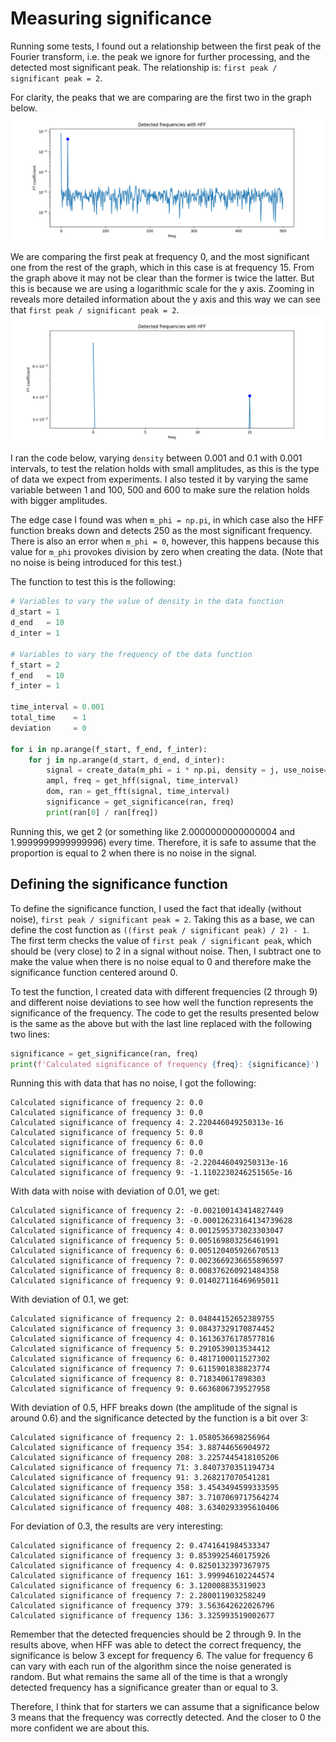 # Measuring significance
Running some tests, I found out a relationship between the first peak of the Fourier transform, i.e. the peak we ignore for further processing, and the detected most significant peak. The relationship is: `first peak / significant peak = 2`.

For clarity, the peaks that we are comparing are the first two in the graph below.
![Figure 1](./significance/figure_1.png)

We are comparing the first peak at frequency 0, and the most significant one from the rest of the graph, which in this case is at frequency 15. From the graph above it may not be clear than the former is twice the latter. But this is because we are using a logarithmic scale for the y axis. Zooming in reveals more detailed information about the y axis and this way we can see that `first peak / significant peak = 2`.
![Figure 2](./significance/figure_2.png)

I ran the code below, varying `density` between 0.001 and 0.1 with 0.001 intervals, to test the relation holds with small amplitudes, as this is the type of data we expect from experiments. I also tested it by varying the same variable between 1 and 100, 500 and 600 to make sure the relation holds with bigger amplitudes.

The edge case I found was when `m_phi = np.pi`, in which case also the HFF function breaks down and detects 250 as the most significant frequency. There is also an error when `m_phi = 0`, however, this happens because this value for `m_phi` provokes division by zero when creating the data. (Note that no noise is being introduced for this test.)

The function to test this is the following:

```python
# Variables to vary the value of density in the data function
d_start = 1
d_end   = 10
d_inter = 1

# Variables to vary the frequency of the data function
f_start = 2
f_end   = 10
f_inter = 1

time_interval = 0.001
total_time    = 1
deviation     = 0

for i in np.arange(f_start, f_end, f_inter):
    for j in np.arange(d_start, d_end, d_inter):
        signal = create_data(m_phi = i * np.pi, density = j, use_noise=False, deviation=deviation, time_interval=time_interval, total_time=total_time)
        ampl, freq = get_hff(signal, time_interval)
        dom, ran = get_fft(signal, time_interval)
        significance = get_significance(ran, freq)
        print(ran[0] / ran[freq])
```

Running this, we get 2 (or something like 2.0000000000000004 and 1.9999999999999996) every time. Therefore, it is safe to assume that the proportion is equal to 2 when there is no noise in the signal.

## Defining the significance function
To define the significance function, I used the fact that ideally (without noise), `first peak / significant peak = 2`. Taking this as a base, we can define the cost function as `((first peak / significant peak) / 2) - 1`. The first term checks the value of `first peak / significant peak`, which should be (very close) to 2 in a signal without noise. Then, I subtract one to make the value when there is no noise equal to 0 and therefore make the significance function centered around 0.

To test the function, I created data with different frequencies (2 through 9) and different noise deviations to see how well the function represents the significance of the frequency. The code to get the results presented below is the same as the above but with the last line replaced with the following two lines:
```python
significance = get_significance(ran, freq)
print(f'Calculated significance of frequency {freq}: {significance}')
```

Running this with data that has no noise, I got the following:
```
Calculated significance of frequency 2: 0.0
Calculated significance of frequency 3: 0.0
Calculated significance of frequency 4: 2.220446049250313e-16
Calculated significance of frequency 5: 0.0
Calculated significance of frequency 6: 0.0
Calculated significance of frequency 7: 0.0
Calculated significance of frequency 8: -2.220446049250313e-16
Calculated significance of frequency 9: -1.1102230246251565e-16
```

With data with noise with deviation of 0.01, we get:
```
Calculated significance of frequency 2: -0.002100143414827449
Calculated significance of frequency 3: -0.00012623164134739628
Calculated significance of frequency 4: 0.0012595373023303047
Calculated significance of frequency 5: 0.005169803256461991
Calculated significance of frequency 6: 0.005120405926670513
Calculated significance of frequency 7: 0.0023669236655896597
Calculated significance of frequency 8: 0.008376260921484358
Calculated significance of frequency 9: 0.014027116469695011
```

With deviation of 0.1, we get:
```
Calculated significance of frequency 2: 0.04844152652389755
Calculated significance of frequency 3: 0.08437329170874452
Calculated significance of frequency 4: 0.16136376178577816
Calculated significance of frequency 5: 0.2910539013534412
Calculated significance of frequency 6: 0.4817100011527302
Calculated significance of frequency 7: 0.6115901838823774
Calculated significance of frequency 8: 0.718340617898303
Calculated significance of frequency 9: 0.6636806739527958
```

With deviation of 0.5, HFF breaks down (the amplitude of the signal is around 0.6) and the significance detected by the function is a bit over 3:
```
Calculated significance of frequency 2: 1.0580536698256964
Calculated significance of frequency 354: 3.88744656904972
Calculated significance of frequency 208: 3.2257445418105206
Calculated significance of frequency 71: 3.8407370351194734
Calculated significance of frequency 91: 3.268217070541281
Calculated significance of frequency 358: 3.4543494599333595
Calculated significance of frequency 387: 3.7107069717564274
Calculated significance of frequency 408: 3.6340293395610406
```

For deviation of 0.3, the results are very interesting:
```
Calculated significance of frequency 2: 0.4741641984533347
Calculated significance of frequency 3: 0.8539925460175926
Calculated significance of frequency 4: 0.8250132397367975
Calculated significance of frequency 161: 3.999946102244574
Calculated significance of frequency 6: 3.120008835319023
Calculated significance of frequency 7: 2.280011903258249
Calculated significance of frequency 379: 3.563642622026796
Calculated significance of frequency 136: 3.325993519002677
```
Remember that the detected frequencies should be 2 through 9. In the results above, when HFF was able to detect the correct frequency, the significance is below 3 except for frequency 6. The value for frequency 6 can vary with each run of the algorithm since the noise generated is random. But what remains the same all of the time is that a wrongly detected frequency has a significance greater than or equal to 3.

Therefore, I think that for starters we can assume that a significance below 3 means that the frequency was correctly detected. And the closer to 0 the more confident we are about this.
